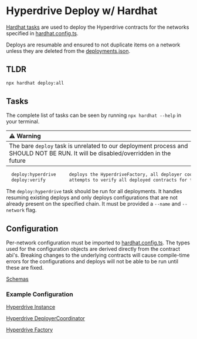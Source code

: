 # Hyperdrive Deploy w/ Hardhat

[Hardhat tasks](https://hardhat.org/hardhat-runner/docs/guides/tasks) are used to deploy the Hyperdrive contracts for the networks specified in [hardhat.config.ts](../hardhat.config.ts).

Deploys are resumable and ensured to not duplicate items on a network unless they are deleted from
the [deployments.json](../deployments.json).

## TLDR

```sh
npx hardhat deploy:all
```

## Tasks

The complete list of tasks can be seen by running `npx hardhat --help` in your terminal.

| :warning: Warning                                                                                                                     |
|:--------------------------------------------------------------------------------------------------------------------------------------|
| The bare `deploy` task is unrelated to our deployment process and SHOULD NOT BE RUN. It will be disabled/overridden in the future     |

```sh
  deploy:hyperdrive     deploys the HyperdriveFactory, all deployer coordinators, and all hyperdrive instances
  deploy:verify         attempts to verify all deployed contracts for the specified network
```

The `deploy:hyperdrive` task should be run for all deployments. It handles resuming existing deploys
and only deploys configurations that are not already present on the specified chain. It must be
provided a `--name` and `--network` flag.

## Configuration

Per-network configuration must be imported to [hardhat.config.ts](../hardhat.config.ts). The types
used for the configuration objects are derived directly from the contract abi's. Breaking changes to
the underlying contracts will cause compile-time errors for the configurations and deploys will not
be able to be run until these are fixed.

[Schemas](./deploy/lib/schemas.ts)

### Example Configuration

[Hyperdrive Instance](./deploy/config/sepolia/dai-14day.ts)

[Hyperdrive DeployerCoordinator](./deploy/config/sepolia/erc4626-coordinator.ts)

[Hyperdrive Factory](./deploy/config/sepolia/factory.ts)

